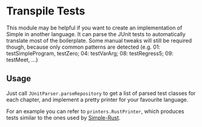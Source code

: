 # Transpile Tests

This module may be helpful if you want to create an implementation of Simple in another language.
It can parse the JUnit tests to automatically translate most of the boilerplate.
Some manual tweaks will still be required though, because only common patterns are detected
(e.g. 01: testSimpleProgram, testZero; 04: testVarArg; 08: testRegress5; 09: testMeet, ...)

## Usage

Just call `JUnitParser.parseRepository` to get a list of parsed test classes for each chapter,
and implement a pretty printer for your favourite language.

For an example you can refer to `printers.RustPrinter`,
which produces tests similar to the ones used by
[Simple-Rust](https://github.com/SeaOfNodes/Simple-Rust).
